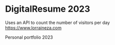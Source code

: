 # DigitalResume 2023
Uses an API to count the number of visitors per day
https://www.lorraineza.com 

Personal portfolio 2023
